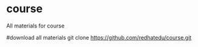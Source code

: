 # course
All materials for course

#download all materials
git clone https://github.com/redhatedu/course.git
